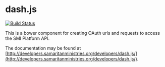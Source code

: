 # dash.js
[![Build Status](https://travis-ci.org/samaritanministries/dash.js.svg?branch=master)](https://travis-ci.org/samaritanministries/dash.js)

This is a bower component for creating OAuth urls and requests to access the SMI Platform API.

The documentation may be found at [http://developers.samaritanministries.org/developers/dash.js/](http://developers.samaritanministries.org/developers/dash.js/).
